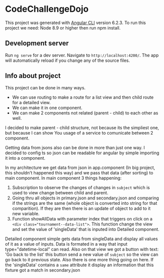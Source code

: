 # CodeChallengeDojo

This project was generated with [Angular CLI](https://github.com/angular/angular-cli) version 6.2.3.
To run this project we need: 
Node 8.9 or higher
then run npm install.

## Development server

Run `ng serve` for a dev server. Navigate to `http://localhost:4200/`. The app will automatically reload if you change any of the source files.

## Info about project
This project can be done in many ways. 
- We can use routing to make a route for a list view and then child route for a detailed view.
- We can make it in one component.
- We can make 2 components not related (parent - child) to each other as well.


I decided to make parent - child structure, not because its the simpliest one, but because I can show You usage of a service to comunicate between 2 component.

Getting data from jsons also can be done in more than just one way. I decided to config ts so json can be readable for angular by simple importing it into a component.

In my architecture we get data from json in app.component (In big project, this shouldn't happened this way) and we pass that data (after sorting) to main component. In main component 3 things happening:

  1) Subscription to observe the changes of changes in `subject` which is used to view change between child and parent.
  2) Going thru all objects in primary.json and secondary.json and comparing if the strings are the same (whole object is converted into string for that comparition). If they are then there is an update of object to add to it new variable.
  3) Function showAllData with parameter index that triggers on click on a `<div class="tournament--data-list">`. This function change the view and set the value of 'singleData' that is inputed into Detailed component.
  
Detailed component simple gets data from singleData and display all values of it as a value of inputs. Data is formated in a way that input type="datetime-local" can read. Also on that view we got a button with text: 'Go back to the list' this button send a new value of `subject` so the view can go back to it previous state.
Also there is one more thing going on here. If the 'singleData' contains a `same` attribute it display an information that this fixture got a match in secondary.json
  


